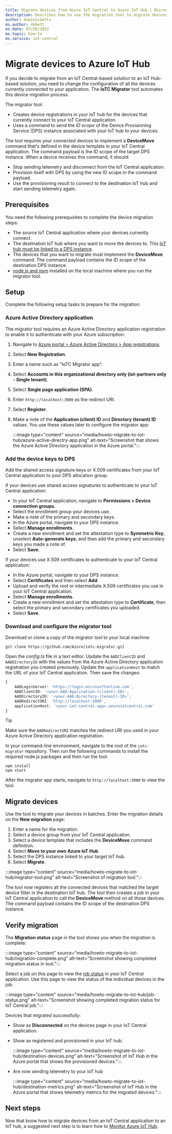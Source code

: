 ```yaml
---
title: Migrate devices from Azure IoT Central to Azure IoT Hub | Microsoft Docs
description: Describes how to use the migration tool to migrate devices that currently connect to an Azure IoT Central application to an Azure IoT hub.
author: dominicbetts
ms.author: dobett
ms.date: 07/26/2022
ms.topic: how-to
ms.service: iot-central
---
```

# Migrate devices to Azure IoT Hub

If you decide to migrate from an IoT Central-based solution to an IoT Hub-based solution, you need to change the configuration of all the devices currently connected to your application. The **IoTC Migrator** tool automates this device migration process.

The migrator tool:

- Creates device registrations in your IoT hub for the devices that currently connect to your IoT Central application.
- Uses a command to send the *ID scope* of the Device Provisioning Service (DPS) instance associated with your IoT hub to your devices.

The tool requires your connected devices to implement a **DeviceMove** command that's defined in the device template in your IoT Central application. The command payload is the ID scope of the target DPS instance. When a device receives this command, it should:

- Stop sending telemetry and disconnect from the IoT Central application.
- Provision itself with DPS by using the new ID scope in the command payload.
- Use the provisioning result to connect to the destination IoT hub and start sending telemetry again.

## Prerequisites

You need the following prerequisites to complete the device migration steps:

- The source IoT Central application where your devices currently connect.
- The destination IoT hub where you want to move the devices to. This [IoT hub must be linked to a DPS instance](../../iot-dps/concepts-service.md#linked-iot-hubs).
- The devices that you want to migrate must implement the **DeviceMove** command. The command payload contains the *ID scope* of the destination DPS instance.
- [node.js and npm](https://nodejs.org/download/) installed on the local machine where you run the migrator tool.

## Setup

Complete the following setup tasks to prepare for the migration:

### Azure Active Directory application

The migrator tool requires an Azure Active Directory application registration to enable it to authenticate with your Azure subscription:

1. Navigate to [Azure portal > Azure Active Directory > App registrations](https://portal.azure.com/#blade/Microsoft_AAD_IAM/ActiveDirectoryMenuBlade/RegisteredApps).

1. Select **New Registration**.

1. Enter a name such as "IoTC Migrator app".

1. Select **Accounts in this organizational directory only (iot-partners only - Single tenant)**.

1. Select **Single page application (SPA)**.

1. Enter `http://localhost:3000` as the redirect URI.

1. Select **Register**.

1. Make a note of the **Application (client) ID** and **Directory (tenant) ID** values. You use these values later to configure the migrator app:

    :::image type="content" source="media/howto-migrate-to-iot-hub/azure-active-directry-app.png" alt-text="Screenshot that shows the Azure Active Directory application in the Azure portal.":::

### Add the device keys to DPS

Add the shared access signature keys or X.509 certificates from your IoT Central application to your DPS allocation group.

If your devices use shared access signatures to authenticate to your IoT Central application:

- In your IoT Central application, navigate to **Permissions > Device connection groups**.
- Select the enrollment group your devices use.
- Make a note of the primary and secondary keys.
- In the Azure portal, navigate to your DPS instance.
- Select **Manage enrollments**.
- Create a new enrollment and set the attestation type to **Symmetric Key**, unselect **Auto-generate keys**, and then add the primary and secondary keys you made a note of.
- Select **Save**.

If your devices use X.509 certificates to authenticate to your IoT Central application:

- In the Azure portal, navigate to your DPS instance.
- Select **Certificates** and then select **Add**.
- Upload and verify the root or intermediate X.509 certificates you use in your IoT Central application.
- Select **Manage enrollments**.
- Create a new enrollment and set the attestation type to **Certificate**, then select the primary and secondary certificates you uploaded.
- Select **Save**.

### Download and configure the migrator tool

Download or clone a copy of the migrator tool to your local machine:

```cmd/bash
git clone https://github.com/Azure/iotc-migrator.git
```

Open the *config.ts* file in a text editor. Update the `AADClientID` and `AADDIrectoryID` with the values from the Azure Active Directory application registration you created previously. Update the `applicationHost` to match the URL of your IoT Central application. Then save the changes:

```typescript
{
    AADLoginServer: 'https://login.microsoftonline.com',
    AADClientID: '<your-AAD-Application-(client)-ID>',
    AADDirectoryID: '<your-AAD-Directory-(tenant)-ID>',
    AADRedirectURI: 'http://localhost:3000',
    applicationHost: '<your-iot-central-app>.azureiotcentral.com'
}
```

> [!TIP]
> Make sure the `AADRedirectURI` matches the redirect URI you used in your Azure Active Directory application registration.

In your command-line environment, navigate to the root of the `iotc-migrator` repository. Then run the following commands to install the required node.js packages and then run the tool:

```cmd/bash
npm install
npm start
```

After the migrator app starts, navigate to `http://localhost:3000` to view the tool.

## Migrate devices

Use the tool to migrate your devices in batches. Enter the migration details on the **New migration** page:

1. Enter a name for the migration.
1. Select a device group from your IoT Central application.
1. Select a device template that includes the **DeviceMove** command definition.
1. Select **Move to your own Azure IoT Hub**.
1. Select the DPS instance linked to your target IoT hub.
1. Select **Migrate**.

:::image type="content" source="media/howto-migrate-to-iot-hub/migrator-tool.png" alt-text="Screenshot of migration tool.":::

The tool now registers all the connected devices that matched the target device filter in the destination IoT hub. The tool then creates a job in your IoT Central application to call the **DeviceMove** method on all those devices. The command payload contains the ID scope of the destination DPS instance.

## Verify migration

The **Migration status** page in the tool shows you when the migration is complete:

:::image type="content" source="media/howto-migrate-to-iot-hub/migration-complete.png" alt-text="Screenshot showing completed migration status in tool.":::

Select a job on this page to view the [job status](howto-manage-devices-in-bulk.md#view-job-status) in your IoT Central application. Use this page to view the status of the individual devices in the job:

:::image type="content" source="media/howto-migrate-to-iot-hub/job-status.png" alt-text="Screenshot showing completed migration status for IoT Central job.":::

Devices that migrated successfully:

- Show as **Disconnected** on the devices page in your IoT Central application.
- Show as registered and provisioned in your IoT hub:

    :::image type="content" source="media/howto-migrate-to-iot-hub/destination-devices.png" alt-text="Screenshot of IoT Hub in the Azure portal that shows the provisioned devices.":::

- Are now sending telemetry to your IoT hub

    :::image type="content" source="media/howto-migrate-to-iot-hub/destination-metrics.png" alt-text="Screenshot of IoT Hub in the Azure portal that shows telemetry metrics for the migrated devices.":::

## Next steps

Now that know how to migrate devices from an IoT Central application to an IoT hub, a suggested next step is to learn how to [Monitor Azure IoT Hub](../../iot-hub/monitor-iot-hub.md).
